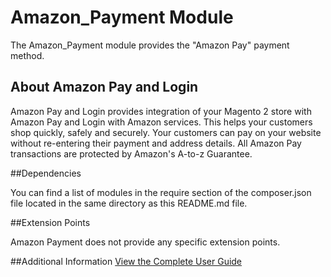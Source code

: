 # Amazon_Payment Module

The Amazon_Payment module provides the "Amazon Pay" payment method.

## About Amazon Pay and Login

Amazon Pay and Login provides integration of your Magento 2 store with Amazon Pay and Login 
with Amazon services. This helps your customers shop quickly, safely and securely. 
Your customers can pay on your website without re-entering their payment and address details. 
All Amazon Pay transactions are protected by Amazon's A-to-z Guarantee.

##Dependencies

You can find a list of modules in the require section of the composer.json file located in the 
same directory as this README.md file.

##Extension Points

Amazon Payment does not provide any specific extension points.

##Additional Information
[View the Complete User Guide](https://amzn.github.io/amazon-payments-magento-2-plugin/)